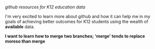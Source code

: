 *github resources for K12 education data*

I'm very excited to learn more about github and how it can help me in my goals of achieving better outcomes for K12 students using the wealth of **available** data.

**I want to learn how to merge two branches; 'merge' tends to replace moreso than merge**

